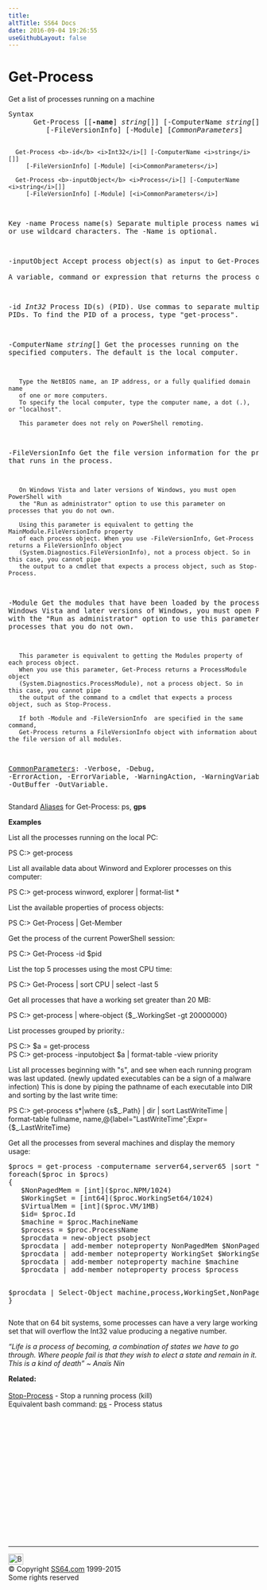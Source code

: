 ```yaml
---
title:
altTitle: SS64 Docs
date: 2016-09-04 19:26:55
useGithubLayout: false
---
```

<!-- #BeginLibraryItem "/Library/head_ps.lbi" --><!-- #EndLibraryItem --><h1>Get-Process</h1> 
<p>Get  a list of processes running on a machine</p>
<pre>Syntax
      Get-Process [[<b>-name</b>] <i>string</i>[]] [-ComputerName <i>string</i>[]]
         [-FileVersionInfo] [-Module] [<i>CommonParameters</i>]
    
      Get-Process <b>-id</b> <i>Int32</i>[] [-ComputerName <i>string</i>[]]
         [-FileVersionInfo] [-Module] [<i>CommonParameters</i>]
    
      Get-Process <b>-inputObject</b> <i>Process</i>[] [-ComputerName <i>string</i>[]]
         [-FileVersionInfo] [-Module] [<i>CommonParameters</i>]

Key
   -name 
       Process name(s)
       Separate multiple process names with commas or use wildcard characters. 
       The -Name is optional.
        
   -inputObject 
       Accept process object(s) as input to Get-Process.  
       A variable, command or expression that returns the process object(s)
        
   -id <i>Int32</i>
       Process ID(s) (PID). Use commas to separate multiple PIDs.
       To find the PID of a process, type "get-process".

   -ComputerName <i>string</i>[]
       Get the processes running on the specified computers.
       The default is the local computer.  

       Type the NetBIOS name, an IP address, or a fully qualified domain name
       of one or more computers. 
       To specify the local computer, type the computer name, a dot (.), or "localhost".

       This parameter does not rely on PowerShell remoting.

   -FileVersionInfo
       Get the file version information for the program that runs in the process. 

       On Windows Vista and later versions of Windows, you must open PowerShell with
       the "Run as administrator" option to use this parameter on processes that you do not own.

       Using this parameter is equivalent to getting the MainModule.FileVersionInfo property
       of each process object. When you use -FileVersionInfo, Get-Process returns a FileVersionInfo object
       (System.Diagnostics.FileVersionInfo), not a process object. So in this case, you cannot pipe 
       the output to a cmdlet that expects a process object, such as Stop-Process.

   -Module
       Get the modules that have been loaded by the processes.
       On Windows Vista and later versions of Windows, you must open PowerShell with
       the "Run as administrator" option to use this parameter on processes that you do not own.

       This parameter is equivalent to getting the Modules property of each process object.
       When you use this parameter, Get-Process returns a ProcessModule object
       (System.Diagnostics.ProcessModule), not a process object. So in this case, you cannot pipe
       the output of the command to a cmdlet that expects a process object, such as Stop-Process.

       If both -Module and -FileVersionInfo  are specified in the same command,
       Get-Process returns a FileVersionInfo object with information about the file version of all modules.

   <a href="common.html">CommonParameters</a>:
       -Verbose, -Debug, -ErrorAction, -ErrorVariable, -WarningAction, -WarningVariable,
       -OutBuffer -OutVariable.</pre>
<p>Standard <a href="get-alias.html">Aliases</a> for Get-Process:<span class="code"> ps, <b>gps</b></span></p>
<p><b>Examples</b></p>
<p>List  all  the  processes running on the local PC: </p>
<p class="code">PS C:&gt; get-process</p>
<p>List all available data about  Winword and Explorer processes on this computer: </p>
<p class="code">PS C:&gt; get-process winword, explorer | format-list *</p>
<p>List  the available properties of process objects: </p>
<p class="code">PS C:&gt; Get-Process | Get-Member</p>
<p>Get the  process of the current PowerShell session: </p>
<p class="code">PS C:&gt; Get-Process -id $pid </p>
<p>List the top 5 processes using the most CPU time: </p>
<p class="code">PS C:&gt; Get-Process | sort CPU | select -last 5</p>
<p>Get all processes that have a working set greater than 20 MB: </p>
<p class="code">PS C:&gt; get-process | where-object {$_.WorkingSet -gt 20000000}</p>
<p>List  processes grouped by priority.: </p>
<p class="code">PS C:&gt; $a = get-process<br>
   PS C:&gt; get-process -inputobject $a | format-table -view priority</p>
<p>List all processes beginning with "s", and see when each running program was last updated. (newly updated executables can be a sign of a malware infection) This is done by piping the pathname of each executable into DIR and sorting by the last write time:</p>
<p class="code">PS C:&gt; get-process s*|where {s$_.Path} | dir | sort LastWriteTime | <br>
format-table fullname, name,@{label="LastWriteTime";Expr={$_.LastWriteTime}</p>
<p>Get all the processes from several machines and display the memory usage: </p>
<pre>$procs = get-process -computername server64,server65 |sort "WorkingSet"
foreach($proc in $procs)
{
   $NonPagedMem = [int]($proc.NPM/1024)
   $WorkingSet = [int64]($proc.WorkingSet64/1024)
   $VirtualMem = [int]($proc.VM/1MB)
   $id= $proc.Id
   $machine = $proc.MachineName
   $process = $proc.ProcessName
   $procdata = new-object psobject
   $procdata | add-member noteproperty NonPagedMem $NonPagedMem
   $procdata | add-member noteproperty WorkingSet $WorkingSet 
   $procdata | add-member noteproperty machine $machine
   $procdata | add-member noteproperty process $process

$procdata | Select-Object machine,process,WorkingSet,NonPagedMem
}</pre>
<p>Note that on 64 bit systems, some processes can have a very large working set that will overflow the Int32 value producing a negative number. </p>
<p class="quote"><i>“Life is a process of becoming, a combination of states we have to go through. Where people fail is that they wish to elect a state and remain in it. This is a kind of death” ~ Anaïs Nin</i></p>
<p><b>Related:</b><br>
<br>
<a href="stop-process.html">Stop-Process</a> - Stop a running process (kill) <br>
Equivalent bash command: <a href="../bash/ps.html">ps</a> - <span class="body">Process status</span></p><!-- #BeginLibraryItem "/Library/foot_ps.lbi" --><p><script async="" src="//pagead2.googlesyndication.com/pagead/js/adsbygoogle.js"></script>
<!-- PowerShell300 -->
<ins class="adsbygoogle" style="display:inline-block;width:300px;height:250px" data-ad-client="ca-pub-6140977852749469" data-ad-slot="6253539900"></ins>
<script>
(adsbygoogle = window.adsbygoogle || []).push({});
</script></p>
<hr>
<div id="bl" class="footer"><a href="#"><img src="../images/top.png" width="30" height="22" alt="Back to the Top"></a></div>
<div id="br" class="footer, tagline">© Copyright <a href="http://ss64.com/">SS64.com</a> 1999-2015<br>
Some rights reserved</div><!-- #EndLibraryItem -->

